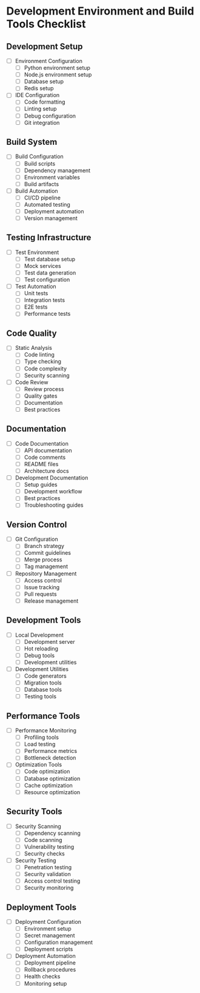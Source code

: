 # Development Environment and Build Tools Checklist

## Development Setup
- [ ] Environment Configuration
  - [ ] Python environment setup
  - [ ] Node.js environment setup
  - [ ] Database setup
  - [ ] Redis setup

- [ ] IDE Configuration
  - [ ] Code formatting
  - [ ] Linting setup
  - [ ] Debug configuration
  - [ ] Git integration

## Build System
- [ ] Build Configuration
  - [ ] Build scripts
  - [ ] Dependency management
  - [ ] Environment variables
  - [ ] Build artifacts

- [ ] Build Automation
  - [ ] CI/CD pipeline
  - [ ] Automated testing
  - [ ] Deployment automation
  - [ ] Version management

## Testing Infrastructure
- [ ] Test Environment
  - [ ] Test database setup
  - [ ] Mock services
  - [ ] Test data generation
  - [ ] Test configuration

- [ ] Test Automation
  - [ ] Unit tests
  - [ ] Integration tests
  - [ ] E2E tests
  - [ ] Performance tests

## Code Quality
- [ ] Static Analysis
  - [ ] Code linting
  - [ ] Type checking
  - [ ] Code complexity
  - [ ] Security scanning

- [ ] Code Review
  - [ ] Review process
  - [ ] Quality gates
  - [ ] Documentation
  - [ ] Best practices

## Documentation
- [ ] Code Documentation
  - [ ] API documentation
  - [ ] Code comments
  - [ ] README files
  - [ ] Architecture docs

- [ ] Development Documentation
  - [ ] Setup guides
  - [ ] Development workflow
  - [ ] Best practices
  - [ ] Troubleshooting guides

## Version Control
- [ ] Git Configuration
  - [ ] Branch strategy
  - [ ] Commit guidelines
  - [ ] Merge process
  - [ ] Tag management

- [ ] Repository Management
  - [ ] Access control
  - [ ] Issue tracking
  - [ ] Pull requests
  - [ ] Release management

## Development Tools
- [ ] Local Development
  - [ ] Development server
  - [ ] Hot reloading
  - [ ] Debug tools
  - [ ] Development utilities

- [ ] Development Utilities
  - [ ] Code generators
  - [ ] Migration tools
  - [ ] Database tools
  - [ ] Testing tools

## Performance Tools
- [ ] Performance Monitoring
  - [ ] Profiling tools
  - [ ] Load testing
  - [ ] Performance metrics
  - [ ] Bottleneck detection

- [ ] Optimization Tools
  - [ ] Code optimization
  - [ ] Database optimization
  - [ ] Cache optimization
  - [ ] Resource optimization

## Security Tools
- [ ] Security Scanning
  - [ ] Dependency scanning
  - [ ] Code scanning
  - [ ] Vulnerability testing
  - [ ] Security checks

- [ ] Security Testing
  - [ ] Penetration testing
  - [ ] Security validation
  - [ ] Access control testing
  - [ ] Security monitoring

## Deployment Tools
- [ ] Deployment Configuration
  - [ ] Environment setup
  - [ ] Secret management
  - [ ] Configuration management
  - [ ] Deployment scripts

- [ ] Deployment Automation
  - [ ] Deployment pipeline
  - [ ] Rollback procedures
  - [ ] Health checks
  - [ ] Monitoring setup 